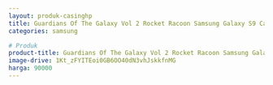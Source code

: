 ```yaml
---
layout: produk-casinghp
title: Guardians Of The Galaxy Vol 2 Rocket Racoon Samsung Galaxy S9 Case
categories: samsung

# Produk
product-title: Guardians Of The Galaxy Vol 2 Rocket Racoon Samsung Galaxy S9 Case
image-drive: 1Kt_zFYITEoi0GB6OO40dN3vhJskkfnMG
harga: 90000
---
```


